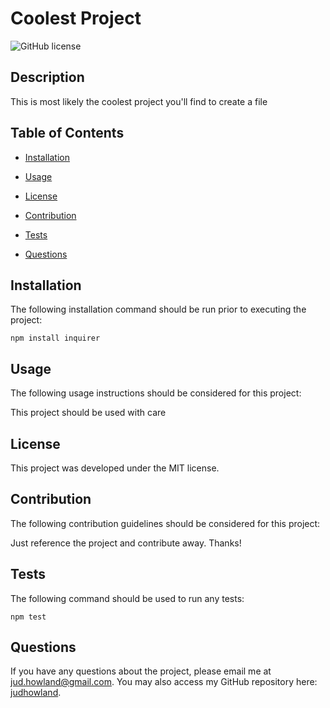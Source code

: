 # Coolest Project

  ![GitHub license](https://img.shields.io/badge/license-MIT-blue.svg)

## Description

This is most likely the coolest project you'll find to create a file

## Table of Contents 

* [Installation](#installation)

* [Usage](#usage)

* [License](#license)

* [Contribution](#contribution)

* [Tests](#tests)

* [Questions](#questions)

## Installation

The following installation command should be run prior to executing the project: 

```
npm install inquirer
```

## Usage

The following usage instructions should be considered for this project:

This project should be used with care

## License

This project was developed under the MIT license.
  
## Contribution

The following contribution guidelines should be considered for this project:

Just reference the project and contribute away. Thanks!

## Tests

The following command should be used to run any tests:

```
npm test
```

## Questions

If you have any questions about the project, please email me at jud.howland@gmail.com. You may also access my GitHub repository here: [judhowland](https://github.com/judhowland/).

